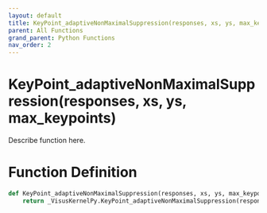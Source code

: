 ```yaml
---
layout: default
title: KeyPoint_adaptiveNonMaximalSuppression(responses, xs, ys, max_keypoints)
parent: All Functions
grand_parent: Python Functions
nav_order: 2
---
```


# KeyPoint_adaptiveNonMaximalSuppression(responses, xs, ys, max_keypoints)

Describe function here.

# Function Definition

```python
def KeyPoint_adaptiveNonMaximalSuppression(responses, xs, ys, max_keypoints):
    return _VisusKernelPy.KeyPoint_adaptiveNonMaximalSuppression(responses, xs, ys, max_keypoints)
```